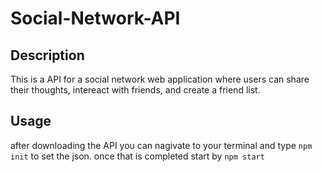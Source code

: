 # Social-Network-API

## Description
This is a API for a social network web application where users can share their thoughts, intereact with friends, and create a friend list.

## Usage
after downloading the API you can nagivate to your terminal and type `npm init` to set the json. once that is completed start by `npm start`
